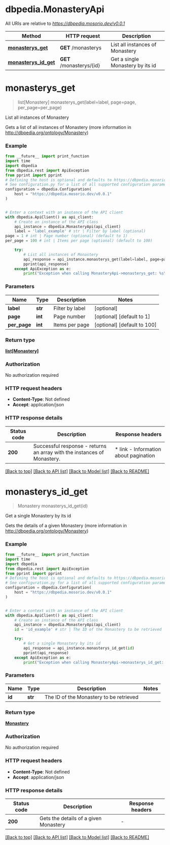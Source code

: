 # dbpedia.MonasteryApi

All URIs are relative to *https://dbpedia.mosorio.dev/v0.0.1*

Method | HTTP request | Description
------------- | ------------- | -------------
[**monasterys_get**](MonasteryApi.md#monasterys_get) | **GET** /monasterys | List all instances of Monastery
[**monasterys_id_get**](MonasteryApi.md#monasterys_id_get) | **GET** /monasterys/{id} | Get a single Monastery by its id


# **monasterys_get**
> list[Monastery] monasterys_get(label=label, page=page, per_page=per_page)

List all instances of Monastery

Gets a list of all instances of Monastery (more information in http://dbpedia.org/ontology/Monastery)

### Example

```python
from __future__ import print_function
import time
import dbpedia
from dbpedia.rest import ApiException
from pprint import pprint
# Defining the host is optional and defaults to https://dbpedia.mosorio.dev/v0.0.1
# See configuration.py for a list of all supported configuration parameters.
configuration = dbpedia.Configuration(
    host = "https://dbpedia.mosorio.dev/v0.0.1"
)


# Enter a context with an instance of the API client
with dbpedia.ApiClient() as api_client:
    # Create an instance of the API class
    api_instance = dbpedia.MonasteryApi(api_client)
    label = 'label_example' # str | Filter by label (optional)
page = 1 # int | Page number (optional) (default to 1)
per_page = 100 # int | Items per page (optional) (default to 100)

    try:
        # List all instances of Monastery
        api_response = api_instance.monasterys_get(label=label, page=page, per_page=per_page)
        pprint(api_response)
    except ApiException as e:
        print("Exception when calling MonasteryApi->monasterys_get: %s\n" % e)
```

### Parameters

Name | Type | Description  | Notes
------------- | ------------- | ------------- | -------------
 **label** | **str**| Filter by label | [optional] 
 **page** | **int**| Page number | [optional] [default to 1]
 **per_page** | **int**| Items per page | [optional] [default to 100]

### Return type

[**list[Monastery]**](Monastery.md)

### Authorization

No authorization required

### HTTP request headers

 - **Content-Type**: Not defined
 - **Accept**: application/json

### HTTP response details
| Status code | Description | Response headers |
|-------------|-------------|------------------|
**200** | Successful response - returns an array with the instances of Monastery. |  * link - Information about pagination <br>  |

[[Back to top]](#) [[Back to API list]](../README.md#documentation-for-api-endpoints) [[Back to Model list]](../README.md#documentation-for-models) [[Back to README]](../README.md)

# **monasterys_id_get**
> Monastery monasterys_id_get(id)

Get a single Monastery by its id

Gets the details of a given Monastery (more information in http://dbpedia.org/ontology/Monastery)

### Example

```python
from __future__ import print_function
import time
import dbpedia
from dbpedia.rest import ApiException
from pprint import pprint
# Defining the host is optional and defaults to https://dbpedia.mosorio.dev/v0.0.1
# See configuration.py for a list of all supported configuration parameters.
configuration = dbpedia.Configuration(
    host = "https://dbpedia.mosorio.dev/v0.0.1"
)


# Enter a context with an instance of the API client
with dbpedia.ApiClient() as api_client:
    # Create an instance of the API class
    api_instance = dbpedia.MonasteryApi(api_client)
    id = 'id_example' # str | The ID of the Monastery to be retrieved

    try:
        # Get a single Monastery by its id
        api_response = api_instance.monasterys_id_get(id)
        pprint(api_response)
    except ApiException as e:
        print("Exception when calling MonasteryApi->monasterys_id_get: %s\n" % e)
```

### Parameters

Name | Type | Description  | Notes
------------- | ------------- | ------------- | -------------
 **id** | **str**| The ID of the Monastery to be retrieved | 

### Return type

[**Monastery**](Monastery.md)

### Authorization

No authorization required

### HTTP request headers

 - **Content-Type**: Not defined
 - **Accept**: application/json

### HTTP response details
| Status code | Description | Response headers |
|-------------|-------------|------------------|
**200** | Gets the details of a given Monastery |  -  |

[[Back to top]](#) [[Back to API list]](../README.md#documentation-for-api-endpoints) [[Back to Model list]](../README.md#documentation-for-models) [[Back to README]](../README.md)

